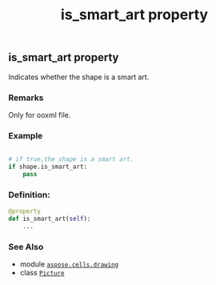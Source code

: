 ﻿---
title: is_smart_art property
second_title: Aspose.Cells for Python via .NET API References
description: 
type: docs
weight: 770
url: /aspose.cells.drawing/picture/is_smart_art/
is_root: false
---

## is_smart_art property


Indicates whether the shape is a smart art.

### Remarks 


Only for ooxml file.

### Example 


```python

# if true,the shape is a smart art.
if shape.is_smart_art:
    pass

```
### Definition:
```python
@property
def is_smart_art(self):
    ...
```

### See Also
* module [`aspose.cells.drawing`](../../)
* class [`Picture`](/cells/python-net/aspose.cells.drawing/picture)

